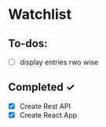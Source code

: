 # Watchlist

## To-dos:

- [ ] display entries rwo wise

## Completed ✓

- [x] Create Rest API
- [x] Create React App